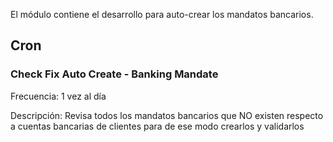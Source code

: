 El módulo contiene el desarrollo para auto-crear los mandatos bancarios.

## Cron

### Check Fix Auto Create - Banking Mandate
Frecuencia: 1 vez al día

Descripción: Revisa todos los mandatos bancarios que NO existen respecto a cuentas bancarias de clientes para de ese modo crearlos y validarlos
